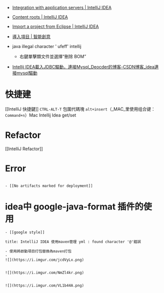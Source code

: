 
- [Integration with application servers | IntelliJ IDEA](https://www.jetbrains.com/help/idea/configuring-and-managing-application-server-integration.html)

- [Content roots | IntelliJ IDEA](https://www.jetbrains.com/help/idea/content-roots.html)

- [Import a project from Eclipse | IntelliJ IDEA](https://www.jetbrains.com/help/idea/import-project-from-eclipse-page-1.html)

- [導入項目 | 智能創意](https://www.jetbrains.com/help/idea/2021.1/import-project-or-module-wizard.html)

- java illegal character ' ufeff' intellij
	- 右鍵單擊類文件並選擇“刪除 BOM”

- [Intellij IDEA載入JDBC驅動，連接Mysql_Deocder的博客-CSDN博客_idea連接mysql驅動](https://blog.csdn.net/qq_41342884/article/details/89149995)




# 快捷建
[[IntelliJ 快捷鍵]]
`CTRL-ALT-T` 包圍代碼塊
`alt+insert`（_MAC_里使用组合键：`Command+n`）Mac Intellij Idea get/set

# Refactor
[[IntelliJ Refactor]]




# Error
```ad-error

- [[No artifacts marked for deployment]]

```


# idea中 google-java-format 插件的使用
```ad-info
- [[google style]]

```


```ad-error
title: IntelliJ IDEA 使用maven管理 yml : found character '@'錯誤

- 使用將啟動項目打包替換為maven打包
- 
![](https://i.imgur.com/jcdVyLx.png)


![](https://i.imgur.com/NmZl4kr.png)


![](https://i.imgur.com/VL1b44A.png)

```